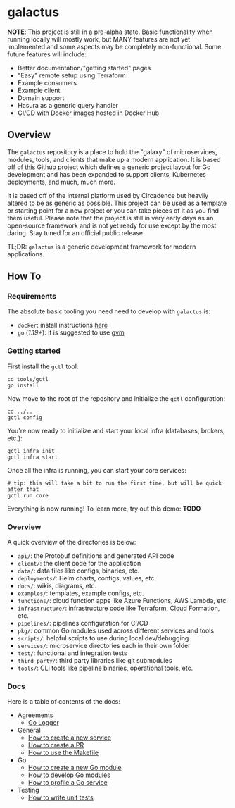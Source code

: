 # galactus

**NOTE**: This project is still in a pre-alpha state. Basic functionality when running locally will mostly work, but MANY features are not yet implemented and some aspects may be completely non-functional. Some future features will include:

- Better documentation/"getting started" pages
- "Easy" remote setup using Terraform
- Example consumers
- Example client
- Domain support
- Hasura as a generic query handler
- CI/CD with Docker images hosted in Docker Hub

## Overview

The `galactus` repository is a place to hold the "galaxy" of microservices, modules, tools, and clients that make up a modern application. It is based off of [this](https://github.com/golang-standards/project-layout) Github project which defines a generic project layout for Go development and has been expanded to support clients, Kubernetes deployments, and much, much more.

It is based off of the internal platform used by Circadence but heavily altered to be as generic as possible. This project can be used as a template or starting point for a new project or you can take pieces of it as you find them useful. Please note that the project is still in very early days as an open-source framework and is not yet ready for use except by the most daring. Stay tuned for an official public release.

TL;DR: `galactus` is a generic development framework for modern applications.

## How To

### Requirements

The absolute basic tooling you need need to develop with `galactus` is:

- `docker`: install instructions [here](https://docs.docker.com/get-docker/)
- `go` (*1.19+*): it is suggested to use [gvm](https://github.com/moovweb/gvm)

### Getting started

First install the `gctl` tool:

```shell
cd tools/gctl
go install
```

Now move to the root of the repository and initialize the `gctl` configuration:

```shell
cd ../..
gctl config
```

You're now ready to initialize and start your local infra (databases, brokers, etc.):

```shell
gctl infra init
gctl infra start
```

Once all the infra is running, you can start your core services:

```shell
# tip: this will take a bit to run the first time, but will be quick after that
gctl run core
```

Everything is now running! To learn more, try out this demo: **TODO**

### Overview

A quick overview of the directories is below:

- `api/`: the Protobuf definitions and generated API code
- `client/`: the client code for the application
- `data/`: data files like configs, binaries, etc.
- `deployments/`: Helm charts, configs, values, etc.
- `docs/`: wikis, diagrams, etc.
- `examples/`: templates, example configs, etc.
- `functions/`: cloud function apps like Azure Functions, AWS Lambda, etc.
- `infrastructure/`: infrastructure code like Terraform, Cloud Formation, etc.
- `pipelines/`: pipelines configuration for CI/CD
- `pkg/`: common Go modules used across different services and tools
- `scripts/`: helpful scripts to use during local dev/debugging
- `services/`: microservice directories each in their own folder
- `test/`: functional and integration tests
- `third_party/`: third party libraries like git submodules
- `tools/`: CLI tools like pipeline binaries, operational tools, etc.

### Docs

Here is a table of contents of the docs:

- Agreements
  - [Go Logger](docs/agreements/go-logger.md)
- General
  - [How to create a new service](docs/general/how-to-create-a-microservice.md)
  - [How to create a PR](docs/general/how-to-create-a-pr.md)
  - [How to use the Makefile](docs/general/how-to-use-the-makefile.md)
- Go
  - [How to create a new Go module](docs/go/how-to-create-a-go-module.md)
  - [How to develop Go modules](docs/go/how-to-develop-go-modules.md)
  - [How to profile a Go service](docs/go/how-to-profile-a-go-service.md)
- Testing
  - [How to write unit tests](docs/testing/how-to-write-unit-tests.md)
